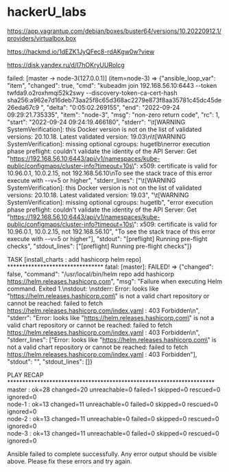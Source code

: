 # hackerU_labs

https://app.vagrantup.com/debian/boxes/buster64/versions/10.20220912.1/providers/virtualbox.box

https://hackmd.io/1dEZK1JyQFec8-rdAKgw0w?view

https://disk.yandex.ru/d/I7hOKryUURolcg

failed: [master -> node-3(127.0.0.1)] (item=node-3) => {"ansible_loop_var": "item", "changed": true, "cmd": "kubeadm join 192.168.56.10:6443 --token twfda9.o2roxhmqi52k2swy     --discovery-token-ca-cert-hash sha256:a962e7d16deb73aa25f8c65d368ac2279e873f8aa35781c45dc45de26eda67c9 ", "delta": "0:05:02.269155", "end": "2022-09-24 09:29:21.735335", "item": "node-3", "msg": "non-zero return code", "rc": 1, "start": "2022-09-24 09:24:19.466180", "stderr": "\t[WARNING SystemVerification]: this Docker version is not on the list of validated versions: 20.10.18. Latest validated version: 19.03\n\t[WARNING SystemVerification]: missing optional cgroups: hugetlb\nerror execution phase preflight: couldn't validate the identity of the API Server: Get \"https://192.168.56.10:6443/api/v1/namespaces/kube-public/configmaps/cluster-info?timeout=10s\": x509: certificate is valid for 10.96.0.1, 10.0.2.15, not 192.168.56.10\nTo see the stack trace of this error execute with --v=5 or higher", "stderr_lines": ["\t[WARNING SystemVerification]: this Docker version is not on the list of validated versions: 20.10.18. Latest validated version: 19.03", "\t[WARNING SystemVerification]: missing optional cgroups: hugetlb", "error execution phase preflight: couldn't validate the identity of the API Server: Get \"https://192.168.56.10:6443/api/v1/namespaces/kube-public/configmaps/cluster-info?timeout=10s\": x509: certificate is valid for 10.96.0.1, 10.0.2.15, not 192.168.56.10", "To see the stack trace of this error execute with --v=5 or higher"], "stdout": "[preflight] Running pre-flight checks", "stdout_lines": ["[preflight] Running pre-flight checks"]}



TASK [install_charts : add hashicorp helm repo] ********************************
fatal: [master]: FAILED! => {"changed": false, "command": "/usr/local/bin/helm repo add hashicorp https://helm.releases.hashicorp.com", "msg": "Failure when executing Helm command. Exited 1.\nstdout: \nstderr: Error: looks like \"https://helm.releases.hashicorp.com\" is not a valid chart repository or cannot be reached: failed to fetch https://helm.releases.hashicorp.com/index.yaml : 403 Forbidden\n", "stderr": "Error: looks like \"https://helm.releases.hashicorp.com\" is not a valid chart repository or cannot be reached: failed to fetch https://helm.releases.hashicorp.com/index.yaml : 403 Forbidden\n", "stderr_lines": ["Error: looks like \"https://helm.releases.hashicorp.com\" is not a valid chart repository or cannot be reached: failed to fetch https://helm.releases.hashicorp.com/index.yaml : 403 Forbidden"], "stdout": "", "stdout_lines": []}

PLAY RECAP *********************************************************************
master                     : ok=28   changed=20   unreachable=0    failed=1    skipped=0    rescued=0    ignored=0   
node-1                     : ok=13   changed=11   unreachable=0    failed=0    skipped=0    rescued=0    ignored=0   
node-2                     : ok=13   changed=11   unreachable=0    failed=0    skipped=0    rescued=0    ignored=0   
node-3                     : ok=13   changed=11   unreachable=0    failed=0    skipped=0    rescued=0    ignored=0   

Ansible failed to complete successfully. Any error output should be
visible above. Please fix these errors and try again.
